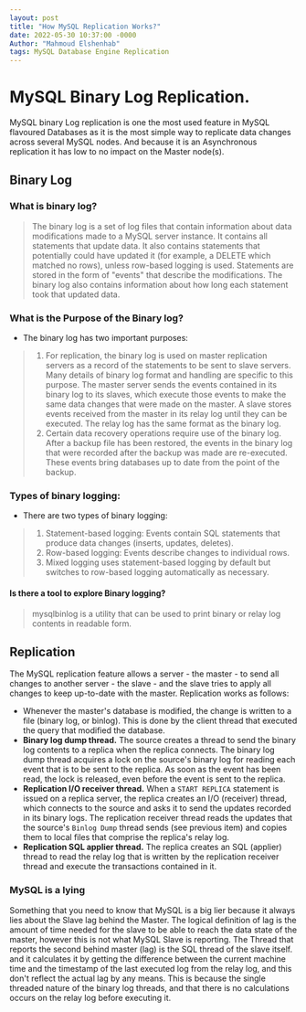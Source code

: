 ```yaml
---
layout: post
title: "How MySQL Replication Works?"
date: 2022-05-30 10:37:00 -0000
Author: "Mahmoud Elshenhab"
tags: MySQL Database Engine Replication
---
```


# MySQL Binary Log Replication.
MySQL binary Log replication is one the most used feature in MySQL flavoured Databases as it is the most simple way to replicate data changes across several MySQL nodes. And because it is an Asynchronous replication it has low to no impact on the Master node(s).

## Binary Log
### What is binary log?
> The binary log is a set of log files that contain information about data modifications made to a MySQL server instance. It contains all statements that update data. It also contains statements that potentially could have updated it (for example, a DELETE which matched no rows), unless row-based logging is used. Statements are stored in the form of "events" that describe the modifications. The binary log also contains information about how long each statement took that updated data.

### What is the Purpose of the Binary log?
- The binary log has two important purposes:
>1.  For replication, the binary log is used on master replication servers as a record of the statements to be sent to slave servers. Many details of binary log format and handling are specific to this purpose. The master server sends the events contained in its binary log to its slaves, which execute those events to make the same data changes that were made on the master. A slave stores events received from the master in its relay log until they can be executed. The relay log has the same format as the binary log.
> 1. Certain data recovery operations require use of the binary log. After a backup file has been restored, the events in the binary log that were recorded after the backup was made are re-executed. These events bring databases up to date from the point of the backup.


### Types of binary logging:
- There are two types of binary logging:
> 1. Statement-based logging: Events contain SQL statements that produce data changes (inserts, updates, deletes).
> 1. Row-based logging: Events describe changes to individual rows.
> 1. Mixed logging uses statement-based logging by default but switches to row-based logging automatically as necessary.

#### Is there a tool to explore Binary logging?
> mysqlbinlog is a utility that can be used to print binary or relay log contents in readable form.

## Replication
The MySQL replication feature allows a server - the master - to send all changes to another server - the slave - and the slave tries to apply all changes to keep up-to-date with the master. Replication works as follows:
- Whenever the master's database is modified, the change is written to a file (binary log, or binlog). This is done by the client thread that executed the query that modified the database.
- **Binary log dump thread.** The source creates a thread to send the binary log contents to a replica when the replica connects. The binary log dump thread acquires a lock on the source's binary log for reading each event that is to be sent to the replica. As soon as the event has been read, the lock is released, even before the event is sent to the replica.
-  **Replication I/O receiver thread.** When a `START REPLICA` statement is issued on a replica server, the replica creates an I/O (receiver) thread, which connects to the source and asks it to send the updates recorded in its binary logs. The replication receiver thread reads the updates that the source's  `Binlog Dump`  thread sends (see previous item) and copies them to local files that comprise the replica's relay log.
- **Replication SQL applier thread.** The replica creates an SQL (applier) thread to read the relay log that is written by the replication receiver thread and execute the transactions contained in it.

### MySQL is a lying
Something that you need to know that MySQL is a big lier because it always lies about the Slave lag behind the Master.
The logical definition of lag is the amount of time needed for the slave to be able to reach the data state of the master, however this is not what MySQL Slave is reporting. 
The Thread that reports the second behind master (lag) is the SQL thread of the slave itself. and it calculates it by getting the difference between the current machine time and the timestamp of the last executed log from the relay log, and this don't reflect the actual lag by any means.
This is because the single threaded nature of the binary log threads, and that there is no calculations occurs on the relay log before executing it.